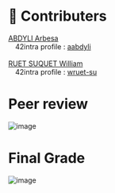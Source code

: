 


# 💪 Contributers
[ABDYLI Arbesa](https://github.com/aarbesa)<br/>
&emsp;42intra profile : [aabdyli](https://profile.intra.42.fr/users/aabdyli) <br/>
<br/>
[RUET SUQUET William](https://github.com/willrsq1)
<br/>
&emsp;42intra profile : [wruet-su](https://profile.intra.42.fr/users/wruet-su)
<br/>

# Peer review
![image](https://github.com/willrsq1/cube/assets/117649637/d8328d3b-ae80-4a6c-9949-25a14724bcdc)

# Final Grade
![image](https://github.com/willrsq1/cube/assets/117649637/07efd9c4-a182-44b1-9fa5-903511eccbda)
